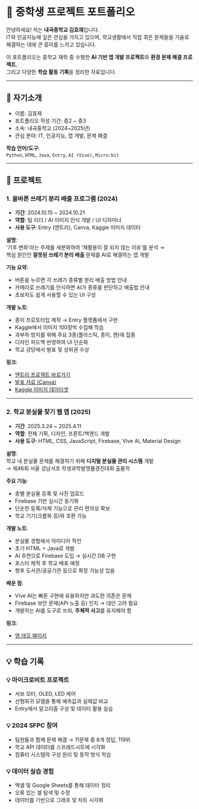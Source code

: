 # 📘 중학생 프로젝트 포트폴리오

안녕하세요! 저는 **내곡중학교 김효재**입니다.  
IT와 인공지능에 깊은 관심을 가지고 있으며, 학교생활에서 직접 겪은 문제들을 기술로 해결하는 데에 큰 흥미를 느끼고 있습니다.

이 포트폴리오는 중학교 재학 중 수행한 **AI 기반 앱 개발 프로젝트**와 **환경 문제 해결 프로젝트**,  
그리고 다양한 **학습 활동 기록**을 정리한 자료입니다.

---


## 👤 자기소개

- 이름: 김효재  
- 포트폴리오 작성 기간: 중2 ~ 중3
- 소속: 내곡중학교 (2024~2025년)  
- 관심 분야: IT, 인공지능, 앱 개발, 문제 해결  

**학습 언어/도구**:  
`Python`, `HTML`, `Java`, `Entry`, `AI (Vive)`, `Micro:bit`


---


## 📂 프로젝트


### 1. 올바른 쓰레기 분리 배출 프로그램 (2024)

- **기간**: 2024.10.15 ~ 2024.10.21  
- **역할**: 팀 리더 / AI 이미지 인식 개발 / UI 디자이너  
- **사용 도구**: Entry (엔트리), Canva, Kaggle 이미지 데이터  

**설명**:  
‘기후 변화’라는 주제를 세분화하여 ‘재활용이 잘 되지 않는 이유’를 분석 →  
핵심 원인인 **잘못된 쓰레기 분리 배출** 문제를 AI로 해결하는 앱 개발  

**기능 요약**:
- 버튼을 누르면 각 쓰레기 종류별 분리 배출 방법 안내  
- 카메라로 쓰레기를 인식하면 AI가 종류를 판단하고 배출법 안내  
- 초보자도 쉽게 사용할 수 있는 UI 구성  

**개발 노트**:
- 종이 프로토타입 제작 → Entry 플랫폼에서 구현  
- Kaggle에서 이미지 100장씩 수집해 학습  
- 과부하 방지를 위해 주요 3종(플라스틱, 종이, 캔)에 집중  
- 디자인 피드백 반영하여 UI 단순화  
- 학교 강당에서 발표 및 상위권 수상  

**링크**:
- [엔트리 프로젝트 바로가기](https://playentry.org/project/671593d4c40ad113746d7067)  
- [발표 자료 (Canva)](https://www.canva.com/design/DAGUKJn3pSI/M9Ogjcmxi96MZn3XSw-Wcw/edit?utm_content=DAGUKJn3pSI&utm_campaign=designshare&utm_medium=link2&utm_source=sharebutton)  
- [Kaggle 이미지 데이터셋](https://www.kaggle.com/datasets/asdasdasasdas/garbage-classification)


---


### 2. 학교 분실물 찾기 웹 앱 (2025)

- **기간**: 2025.3.24 ~ 2025.4.11  
- **역할**: 전체 기획, 디자인, 프론트/백엔드 개발  
- **사용 도구**: HTML, CSS, JavaScript, Firebase, Vive AI, Material Design  

**설명**:  
학교 내 분실물 문제를 해결하기 위해 **디지털 분실물 관리 시스템** 개발  
→ 제46회 서울 강남서초 학생과학발명품경진대회 출품작  

**주요 기능**:
- 층별 분실물 등록 및 사진 업로드  
- Firebase 기반 실시간 동기화  
- 단순한 등록/삭제 기능으로 관리 편의성 확보  
- 학교 기기(크롬북 등)와 호환 가능  

**개발 노트**:
- 분실물 경험에서 아이디어 착안  
- 초기 HTML + Java로 개발  
- AI 추천으로 Firebase 도입 → 실시간 DB 구현  
- 포스터 제작 후 학교 배포 예정  
- 향후 도서관/공공기관 등으로 확장 가능성 있음  

**배운 점**:
- Vive AI는 빠른 구현에 유용하지만 과도한 의존은 문제  
- Firebase 보안 문제(API 노출 등) 인지 → 대안 고려 필요  
- 개발자는 AI를 도구로 쓰되, **주체적 사고**를 유지해야 함  

**링크**:  
- [앱 데모 페이지](https://ho109-6eb98.web.app/)


---


## 💡 학습 기록


### 💡 마이크로비트 프로젝트
- 서보 모터, OLED, LED 제어  
- 선형회귀 모델을 통해 예측값과 실제값 비교  
- Entry에서 알고리즘 구성 및 데이터 활용 실습  

### 💡 2024 SFPC 참여
- 팀원들과 함께 문제 해결 → 11문제 중 8개 정답, 119위  
- 학교 API 데이터를 스프레드시트에 시각화  
- 컴퓨터 시스템의 구성 원리 및 동작 방식 학습  

### 💡 데이터 실습 경험
- 엑셀 및 Google Sheets를 통해 데이터 정리  
- 오류 있는 셀 탐색 및 수정  
- 데이터를 기반으로 그래프 및 차트 시각화  
